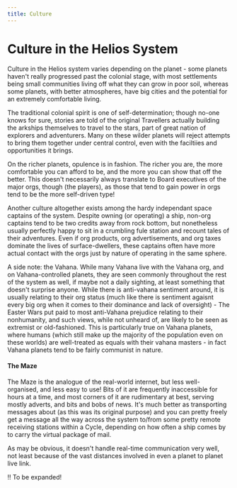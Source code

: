 ```yaml
---
title: Culture
---
```


# Culture in the Helios System

Culture in the Helios system varies depending on the planet - some planets haven't really progressed past the colonial stage, with most settlements being small communities living off what they can grow in poor soil, whereas some planets, with better atmospheres, have big cities and the potential for an extremely comfortable living.

The traditional colonial spirit is one of self-determination; though no-one knows for sure, stories are told of the original Travellers actually building the arkships themselves to travel to the stars, part of great nation of explorers and adventurers. Many on these wilder planets will reject attempts to bring them together under central control, even with the faciltiies and opportunities it brings.

On the richer planets, opulence is in fashion. The richer you are, the more comfortable you can afford to be, and the more you can show that off the better. This doesn't necessarily always translate to Board executives of the major orgs, though (the players), as those that tend to gain power in orgs tend to be the more self-driven type!

Another culture altogether exists among the hardy independant space captains of the system. Despite owning (or operating) a ship, non-org captains tend to be two credits away from rock bottom, but nonetheless usually perfectly happy to sit in a crumbling fule station and recount tales of their adventures. Even if org products, org advertisements, and org taxes dominate the lives of surface-dwellers, these captains often have more actual contact with the orgs just by nature of operating in the same sphere.

A side note: the Vahana. While many Vahana live with the Vahana org, and on Vahana-controlled planets, they are seen commonly throughout the rest of the system as well, if maybe not a daily sighting, at least something that doesn't surprise anyone. While there is anti-vahana sentiment around, it is usually relating to their org status (much like there is sentiment agaisnt every big org when it comes to their dominance and lack of oversight) - The Easter Wars put paid to most anti-Vahana prejudice relating to their nonhumanity, and such views, while not unheard of, are likely to be seen as extremist or old-fashioned. This is particularly true on Vahana planets, where humans (which still make up the majority of the population even on these worlds) are well-treated as equals with their vahana masters - in fact Vahana planets tend to be fairly communist in nature.

#### The Maze

The Maze is the analogue of the real-world internet, but less well-organised, and less easy to use! Bits of it are frequently inaccessible for hours at a time, and most corners of it are rudimentary at best, serving mostly adverts, and bits and bobs of news. It's much better as transporting messages about (as this was its original purpose) and you can pretty freely get a message all the way across the system to/from some pretty remote receiving stations within a Cycle, depending on how often a ship comes by to carry the virtual package of mail.

As may be obvious, it doesn't handle real-time communication very well, not least because of the vast distances involved in even a planet to planet live link.

!! To be expanded!